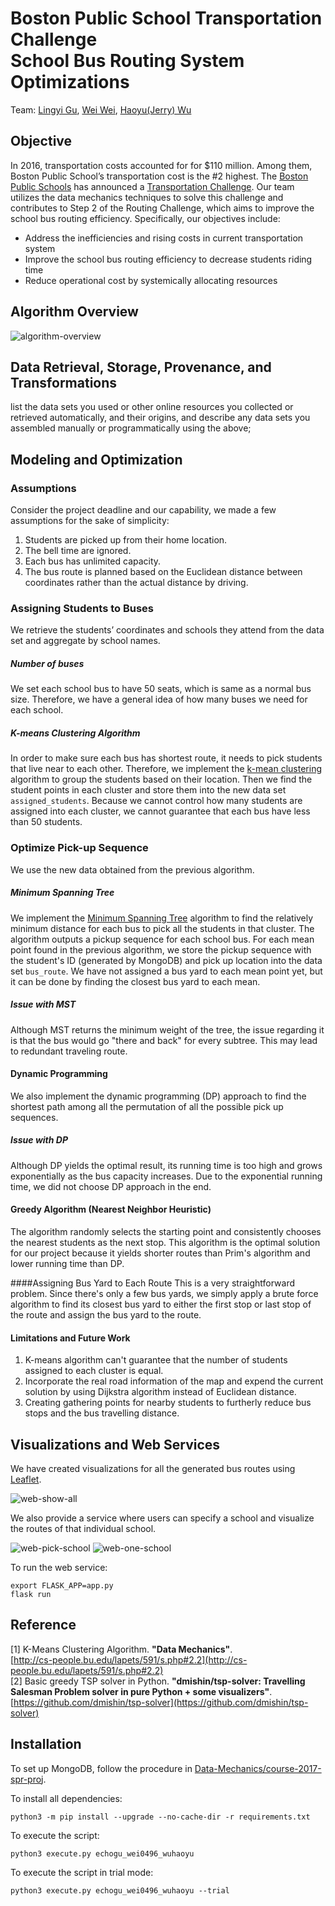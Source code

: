 # Boston Public School Transportation Challenge<br>School Bus Routing System Optimizations
Team: [Lingyi Gu](https://github.com/lingyigu), [Wei Wei](https://github.com/wei0496), [Haoyu(Jerry) Wu](https://github.com/wuhaoyujerry)

## Objective
In 2016, transportation costs accounted for for $110 million. Among them, Boston Public School’s transportation cost is the #2 highest. The [Boston Public Schools](http://www.bostonpublicschools.org/) has announced a [Transportation Challenge](http://bostonpublicschools.org/transportationchallenge). Our team utilizes the data mechanics techniques to solve this challenge and contributes to Step 2 of the Routing Challenge, which aims to improve the school bus routing efficiency. Specifically, our objectives include:
* Address the inefficiencies and rising costs in current transportation system
* Improve the school bus routing efficiency to decrease students riding time
* Reduce operational cost by systemically allocating resources

## Algorithm Overview
![algorithm-overview](https://github.com/lingyigu/course-2017-spr-proj/blob/master/echogu_wei0496_wuhaoyu/visualizations/img/algorithm-overview.png)

## Data Retrieval, Storage, Provenance, and Transformations
list the data sets you used or other online resources you collected or retrieved automatically, and their origins, and
describe any data sets you assembled manually or programmatically using the above;

## Modeling and Optimization
### Assumptions
Consider the project deadline and our capability, we made a few assumptions for the sake of simplicity:
1. Students are picked up from their home location.
2. The bell time are ignored.
3. Each bus has unlimited capacity.
4. The bus route is planned  based on the Euclidean distance between coordinates rather than the actual distance by driving.

### Assigning Students to Buses
We retrieve the students’ coordinates and schools they attend from the data set and aggregate by school names.
##### Number of buses
We set each school bus to have 50 seats, which is same as a normal bus size.  Therefore, we have a general idea of how many buses we need for each school.
##### K-means Clustering Algorithm
In order to make sure each bus has shortest route, it needs to pick students that live near to each other. Therefore, we implement the [k-mean clustering](https://en.wikipedia.org/wiki/K-means_clustering)  algorithm to group the students based on their location. Then we find the student points in each cluster and store them into the new data set ```assigned_students```. Because we cannot control how many students are assigned into each cluster, we cannot  guarantee that each bus have less than 50 students.

### Optimize Pick-up Sequence
We use the new data obtained from the previous algorithm.
##### Minimum Spanning Tree
We implement the [Minimum Spanning Tree](https://en.wikipedia.org/wiki/Minimum_spanning_tree) algorithm to find the relatively minimum distance for each bus to pick all the students in that cluster. The algorithm outputs a pickup sequence for each school bus. For each mean point found in the previous algorithm, we store the pickup sequence with the student's ID (generated by MongoDB) and pick up location into the data set ```bus_route```.
We have not assigned a bus yard to each mean point yet, but it can be done by finding the closest bus yard to each mean.

##### Issue with MST
Although MST returns the minimum weight of the tree, the issue regarding it is that
the bus would go "there and back" for every subtree. This may lead to redundant traveling route. 

#### Dynamic Programming
We also implement the dynamic programming (DP) approach to find the shortest path among all the permutation of all the possible pick up sequences.

##### Issue with DP
Although DP yields the optimal result, its running time is too high and grows exponentially as the bus capacity increases. Due to the exponential running time, we did not choose DP approach in the end.

#### Greedy Algorithm (Nearest Neighbor Heuristic)
The algorithm randomly selects the starting point and consistently chooses the nearest students as the next stop. This algorithm is the optimal solution for our project because it yields shorter routes than Prim's algorithm and lower running time than DP.

####Assigning Bus Yard to Each Route
This is a very straightforward problem. Since there's only a few bus yards, we simply apply a brute force algorithm to find its closest bus yard to either the first stop or last stop of the route and assign the bus yard to the route.

#### Limitations and Future Work
1. K-means algorithm can't guarantee that the number of students assigned to each cluster is equal.
2. Incorporate the real road information of the map and expend the current solution by using Dijkstra algorithm instead of Euclidean distance.
3. Creating gathering points for nearby students to furtherly reduce bus stops and the bus travelling distance.

## Visualizations and Web Services
We have created visualizations for all the generated bus routes using [Leaflet](http://leafletjs.com/).

![web-show-all](https://github.com/lingyigu/course-2017-spr-proj/blob/master/echogu_wei0496_wuhaoyu/visualizations/img/web-show-all.png)

We also provide a service where users can specify a school and visualize the routes of that individual school.

![web-pick-school](https://github.com/lingyigu/course-2017-spr-proj/blob/master/echogu_wei0496_wuhaoyu/visualizations/img/web-pick-school.png)
![web-one-school](https://github.com/lingyigu/course-2017-spr-proj/blob/master/echogu_wei0496_wuhaoyu/visualizations/img/web-one-school.png)

To run the web service:
```
export FLASK_APP=app.py
flask run
```

## Reference
[1] K-Means Clustering Algorithm. **"Data Mechanics"**.<br> [http://cs-people.bu.edu/lapets/591/s.php#2.2](http://cs-people.bu.edu/lapets/591/s.php#2.2)<br>
[2] Basic greedy TSP solver in Python. **"dmishin/tsp-solver: Travelling Salesman Problem solver in pure Python + some visualizers"**. [https://github.com/dmishin/tsp-solver](https://github.com/dmishin/tsp-solver)

## Installation
To set up MongoDB, follow the procedure in [Data-Mechanics/course-2017-spr-proj](https://github.com/Data-Mechanics/course-2017-spr-proj).

To install all dependencies:
```
python3 -m pip install --upgrade --no-cache-dir -r requirements.txt
```
To execute the script:
```
python3 execute.py echogu_wei0496_wuhaoyu
```
To execute the script in trial mode:
```
python3 execute.py echogu_wei0496_wuhaoyu --trial
```
